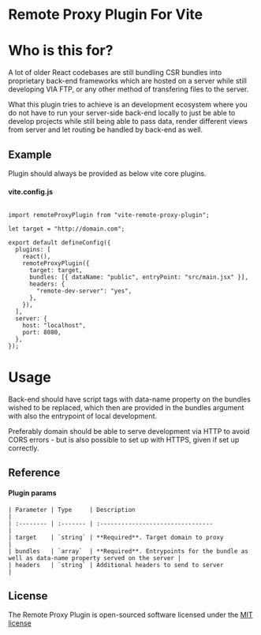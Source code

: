 # Remote Proxy Plugin For Vite

# Who is this for?

A lot of older React codebases are still bundling CSR bundles into proprietary back-end frameworks which are hosted on a server while still developing VIA FTP, or any other method of transfering files to the server.

What this plugin tries to achieve is an development ecosystem where you do not have to run your server-side back-end locally to just be able to develop projects while still being able to pass data, render different views from server and let routing be handled by back-end as well.

## Example

Plugin should always be provided as below vite core plugins.

#### vite.config.js

```

import remoteProxyPlugin from "vite-remote-proxy-plugin";

let target = "http://domain.com";

export default defineConfig({
  plugins: [
    react(),
    remoteProxyPlugin({
      target: target,
      bundles: [{ dataName: "public", entryPoint: "src/main.jsx" }],
      headers: {
        "remote-dev-server": "yes",
      },
    }),
  ],
  server: {
    host: "localhost",
    port: 8080,
  },
});

```

# Usage

Back-end should have script tags with data-name property on the bundles wished to be replaced, which then are provided in the bundles argument with also the entrypoint of local development.

Preferably domain should be able to serve development via HTTP to avoid CORS errors - but is also possible to set up with HTTPS, given if set up correctly.

## Reference

#### Plugin params

```
| Parameter | Type     | Description                                                                                 |
| :-------- | :------- | :--------------------------------                                                           |
| target    | `string` | **Required**. Target domain to proxy                                                        |
| bundles   | `array`  | **Required**. Entrypoints for the bundle as well as data-name property served on the server |
| headers   | `string` | Additional headers to send to server                                                        |
```

## License

The Remote Proxy Plugin is open-sourced software licensed under the [ MIT license](https://choosealicense.com/licenses/mit/)
